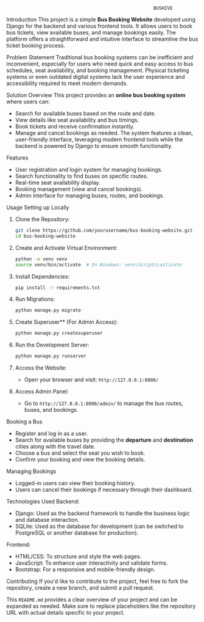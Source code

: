                                                           BUSHIVE

Introduction
This project is a simple **Bus Booking Website** developed using Django for the backend and various frontend tools. It allows users to book bus tickets, view available buses, and manage bookings easily. The platform offers a straightforward and intuitive interface to streamline the bus ticket booking process.

 Problem Statement
Traditional bus booking systems can be inefficient and inconvenient, especially for users who need quick and easy access to bus schedules, seat availability, and booking management. Physical ticketing systems or even outdated digital systems lack the user experience and accessibility required to meet modern demands.

Solution Overview
This project provides an **online bus booking system** where users can:
- Search for available buses based on the route and date.
- View details like seat availability and bus timings.
- Book tickets and receive confirmation instantly.
- Manage and cancel bookings as needed.
The system features a clean, user-friendly interface, leveraging modern frontend tools while the backend is powered by Django to ensure smooth functionality.

 Features
- User registration and login system for managing bookings.
- Search functionality to find buses on specific routes.
- Real-time seat availability display.
- Booking management (view and cancel bookings).
- Admin interface for managing buses, routes, and bookings.

Usage
Setting up Locally
1. Clone the Repository:
   ```bash
   git clone https://github.com/yourusername/bus-booking-website.git
   cd bus-booking-website
   ```

2. Create and Activate Virtual Environment:
   ```bash
   python -m venv venv
   source venv/bin/activate  # On Windows: venv\Scripts\activate
   ```

3. Install Dependencies:
   ```bash
   pip install -r requirements.txt
   ```

4. Run Migrations:
   ```bash
   python manage.py migrate
   ```

5. Create Superuser** (For Admin Access):
   ```bash
   python manage.py createsuperuser
   ```

6. Run the Development Server:
   ```bash
   python manage.py runserver
   ```

7. Access the Website:
   - Open your browser and visit: `http://127.0.0.1:8000/`

8. Access Admin Panel:
   - Go to `http://127.0.0.1:8000/admin/` to manage the bus routes, buses, and bookings.

Booking a Bus
- Register and log in as a user.
- Search for available buses by providing the **departure** and **destination** cities along with the travel date.
- Choose a bus and select the seat you wish to book.
- Confirm your booking and view the booking details.

Managing Bookings
- Logged-in users can view their booking history.
- Users can cancel their bookings if necessary through their dashboard.

Technologies Used
Backend:
- Django: Used as the backend framework to handle the business logic and database interaction.
- SQLite: Used as the database for development (can be switched to PostgreSQL or another database for production).

Frontend:
- HTML/CSS: To structure and style the web pages.
- JavaScript: To enhance user interactivity and validate forms.
- Bootstrap: For a responsive and mobile-friendly design.

Contributing
If you'd like to contribute to the project, feel free to fork the repository, create a new branch, and submit a pull request.


This `README.md` provides a clear overview of your project and can be expanded as needed. Make sure to replace placeholders like the repository URL with actual details specific to your project.

